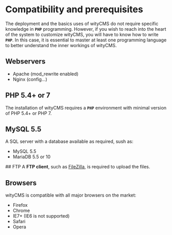 # Compatibility and prerequisites 

The deployment and the basics uses of wityCMS do not require specific knowledge in **`PHP`** programming. However, if you wish to reach into the heart of the system to customize wityCMS, you will have to know how to write **`PHP`**. In this case, it is essential to master at least one programming language to better understand the inner workings of wityCMS.

## Webservers

* Apache (mod_rewrite enabled)
* Nginx (config…)

## PHP 5.4+ or 7

The installation of wityCMS requires a **`PHP`** environment with minimal version of PHP 5.4+ or PHP 7.

## MySQL 5.5

A SQL server with a database available as required, sush as:

* MySQL 5.5
* MariaDB 5.5 or 10

## FTP
A **FTP client**, such as [FileZilla](https://filezilla-project.org/), is required to upload the files.

## Browsers

wityCMS is compatible with all major browsers on the market:

* Firefox
* Chrome
* IE7+ (IE6 is not supported)
* Safari
* Opera